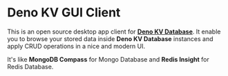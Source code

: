 # Deno KV GUI Client

This is an open source desktop app client for [**Deno KV Database**](https://deno.dev).
It enable you to browse your stored data inside **Deno KV Database** instances and apply CRUD operations in a nice and modern UI.

It's like **MongoDB Compass** for Mongo Database and **Redis Insight** for Redis Database.
